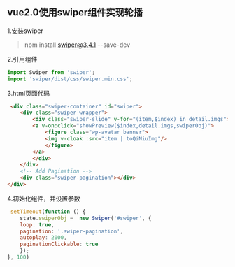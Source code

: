 ## vue2.0使用swiper组件实现轮播

1.安装swiper

> npm install swiper@3.4.1 --save-dev

2.引用组件

 ```javascript
import Swiper from 'swiper';
import 'swiper/dist/css/swiper.min.css';
 ```

3.html页面代码
```html
 <div class="swiper-container" id="swiper">
    <div class="swiper-wrapper">
        <div class="swiper-slide" v-for="(item,$index) in detail.imgs">
        <a v-on:click="showPreview($index,detail.imgs,swiperObj)">
            <figure class="wp-avatar banner">
            <img v-cloak :src="item | toQiNiuImg"/>
            </figure>
        </a>
        </div>
    </div>
    <!-- Add Pagination -->
    <div class="swiper-pagination"></div>
</div>
```
4.初始化组件，并设置参数
```javascript
 setTimeout(function () {
    state.swiperObj =  new Swiper('#swiper', {
    loop: true,
    pagination: '.swiper-pagination',
    autoplay: 2000,
    paginationClickable: true
    });
}, 100)
```